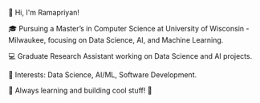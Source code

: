 👋 Hi, I'm Ramapriyan!

🎓 Pursuing a Master’s in Computer Science at University of Wisconsin - Milwaukee,
focusing on Data Science, AI, and Machine Learning.

💻 Graduate Research Assistant working on Data Science and AI projects.

🌟 Interests: Data Science, AI/ML, Software Development.

🌱 Always learning and building cool stuff! 🚀



<!--
**ramapriyanv/ramapriyanv** is a ✨ _special_ ✨ repository because its `README.md` (this file) appears on your GitHub profile.

Here are some ideas to get you started:

- 🔭 I’m currently working on ...
- 🌱 I’m currently learning ...
- 👯 I’m looking to collaborate on ...
- 🤔 I’m looking for help with ...
- 💬 Ask me about ...
- 📫 How to reach me: ...
- 😄 Pronouns: ...
- ⚡ Fun fact: ...
-->
